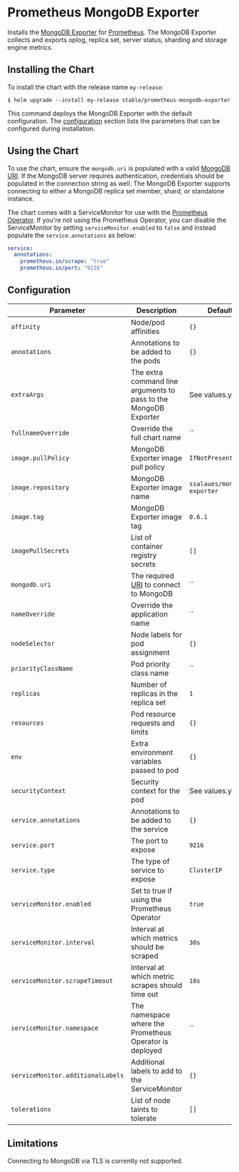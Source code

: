 # Prometheus MongoDB Exporter

Installs the [MongoDB Exporter](https://github.com/percona/mongodb_exporter) for [Prometheus](https://prometheus.io/). The
MongoDB Exporter collects and exports oplog, replica set, server status, sharding and storage engine metrics.

## Installing the Chart

To install the chart with the release name `my-release`:

```console
$ helm upgrade --install my-release stable/prometheus-mongodb-exporter
```

This command deploys the MongoDB Exporter with the default configuration. The [configuration](#configuration) section lists the parameters that can be configured during installation.

## Using the Chart

To use the chart, ensure the `mongodb.uri` is populated with a valid [MongoDB URI](https://docs.mongodb.com/manual/reference/connection-string).
If the MongoDB server requires authentication, credentials should be populated in the connection string as well. The MongoDB Exporter supports 
connecting to either a MongoDB replica set member, shard, or standalone instance.

The chart comes with a ServiceMonitor for use with the [Prometheus Operator](https://github.com/helm/charts/tree/master/stable/prometheus-operator).
If you're not using the Prometheus Operator, you can disable the ServiceMonitor by setting `serviceMonitor.enabled` to `false` and instead
populate the `service.annotations` as below:

```yaml
service:
  annotations:
    prometheus.io/scrape: "true"
    prometheus.io/port: "9216"
```

## Configuration

| Parameter | Description | Default |
|-----------|-------------|---------|
| `affinity` | Node/pod affinities | `{}` |
| `annotations` | Annotations to be added to the pods | `{}` |
| `extraArgs` | The extra command line arguments to pass to the MongoDB Exporter  | See values.yaml |
| `fullnameOverride` | Override the full chart name | `` |
| `image.pullPolicy` | MongoDB Exporter image pull policy | `IfNotPresent` |
| `image.repository` | MongoDB Exporter image name | `ssalaues/mongodb-exporter` |
| `image.tag` | MongoDB Exporter image tag | `0.6.1` |
| `imagePullSecrets` | List of container registry secrets | `[]` |
| `mongodb.uri` | The required [URI](https://docs.mongodb.com/manual/reference/connection-string) to connect to MongoDB | `` |
| `nameOverride` | Override the application name  | `` |
| `nodeSelector` | Node labels for pod assignment | `{}` |
| `priorityClassName` | Pod priority class name | `` |
| `replicas` | Number of replicas in the replica set | `1` |
| `resources` | Pod resource requests and limits | `{}` |
| `env` | Extra environment variables passed to pod | `{}` |
| `securityContext` | Security context for the pod | See values.yaml |
| `service.annotations` | Annotations to be added to the service | `{}` |
| `service.port` | The port to expose | `9216` |
| `service.type` | The type of service to expose | `ClusterIP` |
| `serviceMonitor.enabled` | Set to true if using the Prometheus Operator | `true` |
| `serviceMonitor.interval` | Interval at which metrics should be scraped | `30s` |
| `serviceMonitor.scrapeTimeout` | Interval at which metric scrapes should time out | `10s` |
| `serviceMonitor.namespace` | The namespace where the Prometheus Operator is deployed | `` |
| `serviceMonitor.additionalLabels` | Additional labels to add to the ServiceMonitor | `{}` |
| `tolerations` | List of node taints to tolerate  | `[]` |

## Limitations

Connecting to MongoDB via TLS is currently not supported.

